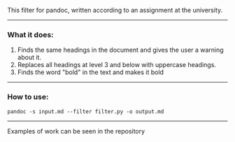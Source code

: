 This filter for pandoc, written according to an assignment at the university.
___
### What it does:
1. Finds the same headings in the document and gives the user a warning about it.
2. Replaces all headings at level 3 and below with uppercase headings.
3. Finds the word "bold" in the text and makes it bold
___
### How to use:
```
pandoc -s input.md --filter filter.py -o output.md
```
___
Examples of work can be seen in the repository